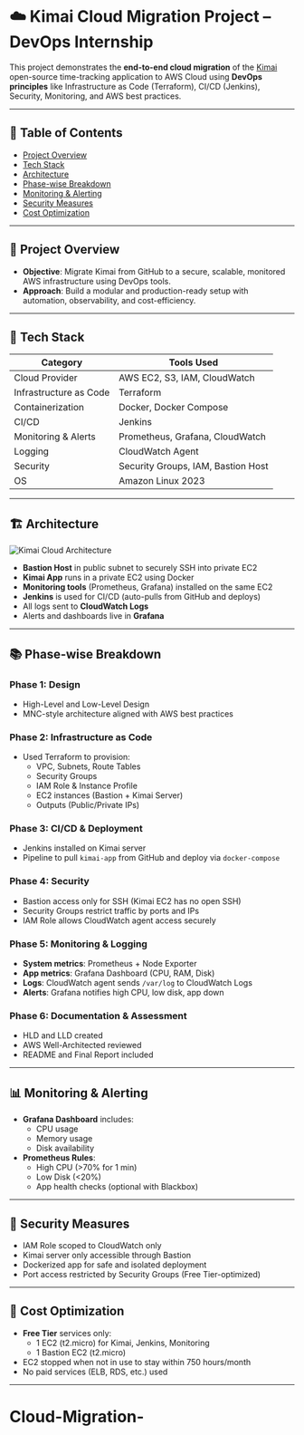 # ☁️ Kimai Cloud Migration Project – DevOps Internship

This project demonstrates the **end-to-end cloud migration** of the [Kimai](https://github.com/kevinpapst/kimai2) open-source time-tracking application to AWS Cloud using **DevOps principles** like Infrastructure as Code (Terraform), CI/CD (Jenkins), Security, Monitoring, and AWS best practices.

---

## 📌 Table of Contents

- [Project Overview](#project-overview)
- [Tech Stack](#tech-stack)
- [Architecture](#architecture)
- [Phase-wise Breakdown](#phase-wise-breakdown)
- [Monitoring & Alerting](#monitoring--alerting)
- [Security Measures](#security-measures)
- [Cost Optimization](#cost-optimization)

---

## 🚀 Project Overview

- **Objective**: Migrate Kimai from GitHub to a secure, scalable, monitored AWS infrastructure using DevOps tools.
- **Approach**: Build a modular and production-ready setup with automation, observability, and cost-efficiency.

---

## 🧰 Tech Stack

| Category              | Tools Used                              |
|-----------------------|------------------------------------------|
| Cloud Provider        | AWS EC2, S3, IAM, CloudWatch             |
| Infrastructure as Code| Terraform                                |
| Containerization      | Docker, Docker Compose                   |
| CI/CD                 | Jenkins                                  |
| Monitoring & Alerts   | Prometheus, Grafana, CloudWatch          |
| Logging               | CloudWatch Agent                         |
| Security              | Security Groups, IAM, Bastion Host       |
| OS                    | Amazon Linux 2023                        |

---

## 🏗️ Architecture

![Kimai Cloud Architecture](docs/kimai-architecture.png)

- **Bastion Host** in public subnet to securely SSH into private EC2
- **Kimai App** runs in a private EC2 using Docker
- **Monitoring tools** (Prometheus, Grafana) installed on the same EC2
- **Jenkins** is used for CI/CD (auto-pulls from GitHub and deploys)
- All logs sent to **CloudWatch Logs**
- Alerts and dashboards live in **Grafana**

---

## 📚 Phase-wise Breakdown

### Phase 1: Design
- High-Level and Low-Level Design
- MNC-style architecture aligned with AWS best practices

### Phase 2: Infrastructure as Code
- Used Terraform to provision:
  - VPC, Subnets, Route Tables
  - Security Groups
  - IAM Role & Instance Profile
  - EC2 instances (Bastion + Kimai Server)
  - Outputs (Public/Private IPs)

### Phase 3: CI/CD & Deployment
- Jenkins installed on Kimai server
- Pipeline to pull `kimai-app` from GitHub and deploy via `docker-compose`

### Phase 4: Security
- Bastion access only for SSH (Kimai EC2 has no open SSH)
- Security Groups restrict traffic by ports and IPs
- IAM Role allows CloudWatch agent access securely

### Phase 5: Monitoring & Logging
- **System metrics**: Prometheus + Node Exporter
- **App metrics**: Grafana Dashboard (CPU, RAM, Disk)
- **Logs**: CloudWatch agent sends `/var/log` to CloudWatch Logs
- **Alerts**: Grafana notifies high CPU, low disk, app down

### Phase 6: Documentation & Assessment
- HLD and LLD created
- AWS Well-Architected reviewed
- README and Final Report included

---

## 📊 Monitoring & Alerting

- **Grafana Dashboard** includes:
  - CPU usage
  - Memory usage
  - Disk availability
- **Prometheus Rules**:
  - High CPU (>70% for 1 min)
  - Low Disk (<20%)
  - App health checks (optional with Blackbox)

---

## 🔐 Security Measures

- IAM Role scoped to CloudWatch only
- Kimai server only accessible through Bastion
- Dockerized app for safe and isolated deployment
- Port access restricted by Security Groups (Free Tier-optimized)

---

## 💸 Cost Optimization

- **Free Tier** services only:
  - 1 EC2 (t2.micro) for Kimai, Jenkins, Monitoring
  - 1 Bastion EC2 (t2.micro)
- EC2 stopped when not in use to stay within 750 hours/month
- No paid services (ELB, RDS, etc.) used

---
# Cloud-Migration-
